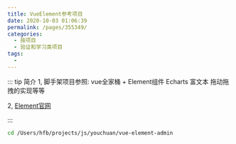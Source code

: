 ```yaml
---
title: VueElement参考项目
date: 2020-10-03 01:06:39
permalink: /pages/355349/
categories:
  - 按项目
  - 验证和学习类项目
tags:
  - 
---
```


::: tip 简介
1, 脚手架项目参照: vue全家桶 + Element组件 Echarts 富文本 拖动拖拽的实现等等

2, [Element官网](https://element.eleme.cn/2.0/#/zh-CN/component/layout)

:::


``` bash
cd /Users/hfb/projects/js/youchuan/vue-element-admin
```